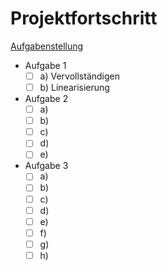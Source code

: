 # Projektfortschritt

[Aufgabenstellung](./.assets/hausuebung.pdf)

- Aufgabe 1
  - [ ] a) Vervollständigen
  - [ ] b) Linearisierung
- Aufgabe 2 
  - [ ] a)
  - [ ] b) 
  - [ ] c)
  - [ ] d)
  - [ ] e)
- Aufgabe 3
  - [ ] a)
  - [ ] b)
  - [ ] c)
  - [ ] d)
  - [ ] e)
  - [ ] f)
  - [ ] g)
  - [ ] h)
